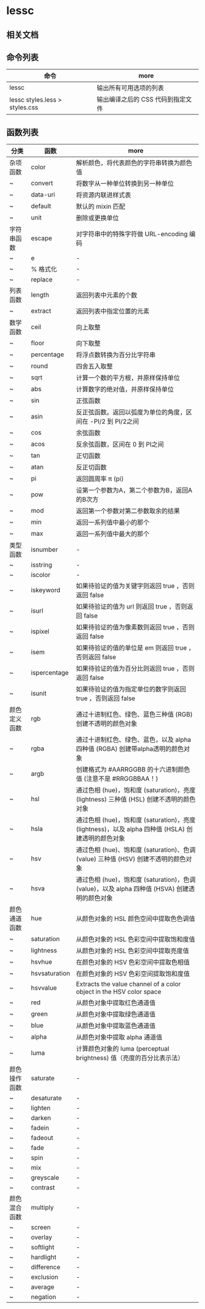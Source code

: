 # lessc

## 相关文档

## 命令列表

| 命令                             | more                |
|--------------------------------|---------------------|
| lessc                          | 输出所有可用选项的列表         |
| lessc styles.less > styles.css | 输出编译之后的 CSS 代码到指定文件 |

## 函数列表

| 分类     | 函数            | more                                                                     |
|--------|---------------|--------------------------------------------------------------------------|
| 杂项函数   | color         | 解析颜色，将代表颜色的字符串转换为颜色值                                                     |
| ~      | convert       | 将数字从一种单位转换到另一种单位                                                         |
| ~      | data-uri      | 将资源内联进样式表                                                                |
| ~      | default       | 默认的 mixin 匹配                                                             |
| ~      | unit          | 删除或更换单位                                                                  |
| 字符串函数  | escape        | 对字符串中的特殊字符做 URL-encoding 编码                                              |
| ~      | e             | -                                                                        |
| ~      | % 格式化         | -                                                                        |
| ~      | replace       | -                                                                        |
| 列表函数   | length        | 返回列表中元素的个数                                                               |
| ~      | extract       | 返回列表中指定位置的元素                                                             |
| 数学函数   | ceil          | 向上取整                                                                     |
| ~      | floor         | 向下取整                                                                     |
| ~      | percentage    | 将浮点数转换为百分比字符串                                                            |
| ~      | round         | 四舍五入取整                                                                   |
| ~      | sqrt          | 计算一个数的平方根，并原样保持单位                                                        |
| ~      | abs           | 计算数字的绝对值，并原样保持单位                                                         |
| ~      | sin           | 正弦函数                                                                     |
| ~      | asin          | 反正弦函数。返回以弧度为单位的角度，区间在 -PI/2 到 PI/2之间                                     |
| ~      | cos           | 余弦函数                                                                     |
| ~      | acos          | 反余弦函数，区间在 0 到 PI之间                                                       |
| ~      | tan           | 正切函数                                                                     |
| ~      | atan          | 反正切函数                                                                    |
| ~      | pi            | 返回圆周率 π (pi)                                                             |
| ~      | pow           | 设第一个参数为A，第二个参数为B，返回A的B次方                                                 |
| ~      | mod           | 返回第一个参数对第二参数取余的结果                                                        |
| ~      | min           | 返回一系列值中最小的那个                                                             |
| ~      | max           | 返回一系列值中最大的那个                                                             |
| 类型函数   | isnumber      | -                                                                        |
| ~      | isstring      | -                                                                        |
| ~      | iscolor       | -                                                                        |
| ~      | iskeyword     | 如果待验证的值为关键字则返回 true ，否则返回 false                                          |
| ~      | isurl         | 如果待验证的值为 url 则返回 true ，否则返回 false                                        |
| ~      | ispixel       | 如果待验证的值为像素数则返回 true ，否则返回 false                                          |
| ~      | isem          | 如果待验证的值的单位是 em 则返回 true ，否则返回 false                                      |
| ~      | ispercentage  | 如果待验证的值为百分比则返回 true ，否则返回 false                                          |
| ~      | isunit        | 如果待验证的值为指定单位的数字则返回 true ，否则返回 false                                      |
| 颜色定义函数 | rgb           | 通过十进制红色、绿色、蓝色三种值 (RGB) 创建不透明的颜色对象                                        |
| ~      | rgba          | 通过十进制红色、绿色、蓝色，以及 alpha 四种值 (RGBA) 创建带alpha透明的颜色对象                        |
| ~      | argb          | 创建格式为 #AARRGGBB 的十六进制颜色值 (注意不是 #RRGGBBAA！)                               |
| ~      | hsl           | 通过色相 (hue)，饱和度 (saturation)，亮度 (lightness) 三种值 (HSL) 创建不透明的颜色对象          |
| ~      | hsla          | 通过色相 (hue)，饱和度 (saturation)，亮度 (lightness)，以及 alpha 四种值 (HSLA) 创建透明的颜色对象 |
| ~      | hsv           | 通过色相 (hue)、饱和度 (saturation)、色调 (value) 三种值 (HSV) 创建不透明的颜色对象              |
| ~      | hsva          | 通过色相 (hue)，饱和度 (saturation)，色调 (value)，以及 alpha 四种值 (HSVA) 创建透明的颜色对象     |
| 颜色通道函数 | hue           | 从颜色对象的 HSL 颜色空间中提取色色调值                                                   |
| ~      | saturation    | 从颜色对象的 HSL 色彩空间中提取饱和度值                                                   |
| ~      | lightness     | 从颜色对象的 HSL 色彩空间中提取亮度值                                                    |
| ~      | hsvhue        | 在颜色对象的 HSV 色彩空间中提取色相值                                                    |
| ~      | hsvsaturation | 在颜色对象的 HSV 色彩空间提取饱和度值                                                    |
| ~      | hsvvalue      | Extracts the value channel of a color object in the HSV color space      |
| ~      | red           | 从颜色对象中提取红色通道值                                                            |
| ~      | green         | 从颜色对象中提取绿色通道值                                                            |
| ~      | blue          | 从颜色对象中提取蓝色通道值                                                            |
| ~      | alpha         | 从颜色对象中提取 alpha 通道值                                                       |
| ~      | luma          | 计算颜色对象的 luma (perceptual brightness) 值（亮度的百分比表示法）                        |
| 颜色操作函数 | saturate      | -                                                                        |
| ~      | desaturate    | -                                                                        |
| ~      | lighten       | -                                                                        |
| ~      | darken        | -                                                                        |
| ~      | fadein        | -                                                                        |
| ~      | fadeout       | -                                                                        |
| ~      | fade          | -                                                                        |
| ~      | spin          | -                                                                        |
| ~      | mix           | -                                                                        |
| ~      | greyscale     | -                                                                        |
| ~      | contrast      | -                                                                        |
| 颜色混合函数 | multiply      | -                                                                        |
| ~      | screen        | -                                                                        |
| ~      | overlay       | -                                                                        |
| ~      | softlight     | -                                                                        |
| ~      | hardlight     | -                                                                        |
| ~      | difference    | -                                                                        |
| ~      | exclusion     | -                                                                        |
| ~      | average       | -                                                                        |
| ~      | negation      | -                                                                        |
